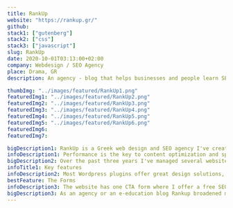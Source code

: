 ```yaml
---
title: RankUp
website: "https://rankup.gr/"
github:
stack1: ["gutenberg"]
stack2: ["css"]
stack3: ["javascript"]
slug: RankUp
date: 2020-10-01T03:13:00+02:00
company: Webdesign / SEO Agency
place: Drama, GR
description: An agency - blog that helps businesses and people learn SEO and web design.

thumbImg: "../images/featured/RankUp1.png"
featuredImg1: "../images/featured/RankUp2.png"
featuredImg2: "../images/featured/RankUp3.png"
featuredImg3: "../images/featured/RankUp4.png"
featuredImg4: "../images/featured/RankUp5.png"
featuredImg5: "../images/featured/RankUp6.png"
featuredImg6:
featuredImg7:

bigDescription1: RankUp is a Greek web design and SEO agency I've created. It focuses on building websites with a structured SEO content plan and overall a search engine-optimized build. Rankup's target audience is Greek and it is divided up through Google - YouTube organic traffic.
infoDescription1: Performance is the key to content optimization and speed, which is why I selected the lightest page builder for Rankup, Gutenberg. I wanted to get that extra point in Google's page speed insights. Of course I've added an AMP version and made it responsive for all devices. I included few css lines in the build just to spice things up with an extra styling touch.
bigDescription2: Over the past three years I've managed several websites where their SEO rank was way off their true potential. I helped them reach a 10x of their incoming monthly traffic through on-page SEO and link building.
infoTitle1: Key features
infoDescription2: Most Wordpress plugins offer great design solutions, but with a cost of large files guys and that's very important because it affects loading speeds. Reducing the use of plugins can really change the SERP rank of landing pages and blog posts, and this is exactly the strategy I followed with Rankup.
bestFeature: The Forms
infoDescription3: The website has one CTA form where I offer a free SEO quote for potential clients and a contact form where I collect inquiries. Both of the forms are integrated with my personal email so I can receive notifications whenever someone messages Rankup, straight away in my phone.Overall the forms were not very complicated, because they haven't any multiple choice or payment gateways.
bigDescription3: As an agency or an e-education blog Rankup broadened my SEO skills in the Greek language in terms of keyword research and serp analysis. Learning what design and coding language works best for the search engines is very beneficial for me as well as the customer.
---
```


